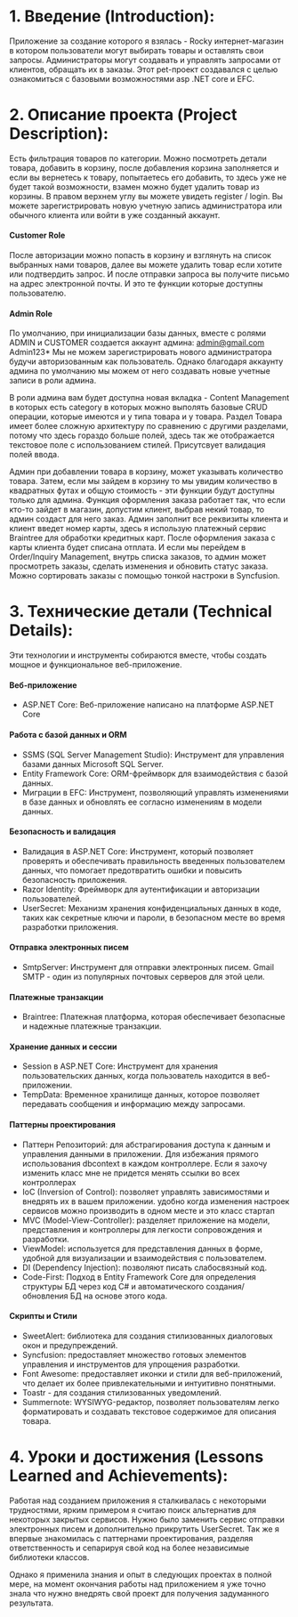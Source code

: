 # 1. Введение (Introduction):
Приложение за создание которого я взялась - Rocky интернет-магазин в котором пользователи могут выбирать товары и оставлять свои запросы. Администраторы могут создавать и управлять запросами от клиентов, обращать их в заказы.
Этот pet-проект создавался с целью ознакомиться с базовыми возможностями asp .NET core и EFC.

# 2. Описание проекта (Project Description):
Есть фильтрация товаров по категории. Можно посмотреть детали товара, добавить в корзину, после добавления корзина заполняется и если вы вернетесь к товару, попытаетесь его добавить, то здесь уже не будет такой возможности, взамен можно будет удалить товар из корзины.
В правом верхнем углу вы можете увидеть register / login. Вы можете зарегистрировать новую учетную запись администратора или обычного клиента или войти в уже созданный аккаунт.
#### Customer Role
После авторизации можно попасть в корзину и взглянуть на список выбранных нами товаров, далее вы можете удалить товар если хотите или подтвердить запрос. И после отправки запроса вы получите письмо на адрес электронной почты. И это те функции которые доступны пользователю. 
#### Admin Role
По умолчанию, при инициализации базы данных, вместе с ролями ADMIN и CUSTOMER создается аккаунт админа:
admin@gmail.com Admin123*
Мы не можем зарегистрировать нового администратора будучи авторизованным как пользователь. Однако благодаря аккаунту админа по умолчанию мы можем от него создавать новые учетные записи в роли админа.

В роли админа вам будет доступна новая вкладка - Content Management в которых есть category в которых можно выполять базовые CRUD операции, которые имеются и у типа товара и у товара. 
Раздел Товара имеет более сложную архитектуру по сравнению с другими разделами, потому что здесь гораздо больше полей, здесь так же отображается текстовое поле с использованием стилей. 
Присутсвует валидация полей ввода.

Админ при добавлении товара в корзину, может указывать количество товара. Затем, если мы зайдем в корзину то мы увидим количество в квадратных футах и общую стоимость - эти функции будут доступны только для админа.
Функция оформления заказа работает так, что если кто-то зайдет в магазин, допустим клиент, выбрав некий товар, то админ создаст для него заказ. Админ заполнит все реквизиты клиента и клиент введет номер карты, здесь я использую платежный сервис Braintree для обработки кредитных карт.
После оформления заказа с карты клиента будет списана отплата. 
И если мы перейдем в Order/Inquiry Management, внутрь списка заказов, то админ может просмотреть заказы, сделать изменения и обновить статус заказа. Можно сортировать заказы с помощью тонкой настроки в Syncfusion.

# 3. Технические детали (Technical Details):
Эти технологии и инструменты собираются вместе, чтобы создать мощное и функциональное веб-приложение.
#### Веб-приложение
- ASP.NET Core: Веб-приложение написано на платформе ASP.NET Core
#### Работа с базой данных и ORM
- SSMS (SQL Server Management Studio): Инструмент для управления базами данных Microsoft SQL Server.
- Entity Framework Core: ORM-фреймворк для взаимодействия с базой данных.
- Миграции в EFC: Инструмент, позволяющий управлять изменениями в базе данных и обновлять ее согласно изменениям в модели данных.
#### Безопасность и валидация
- Валидация в ASP.NET Core: Инструмент, который позволяет проверять и обеспечивать правильность введенных пользователем данных, что помогает предотвратить ошибки и повысить безопасность приложения.
- Razor Identity: Фреймворк для аутентификации и авторизации пользователей.
- UserSecret: Механизм хранения конфиденциальных данных в коде, таких как секретные ключи и пароли, в безопасном месте во время разработки приложения.
#### Отправка электронных писем
- SmtpServer: Инструмент для отправки электронных писем. Gmail SMTP - один из популярных почтовых серверов для этой цели.
#### Платежные транзакции
- Braintree: Платежная платформа, которая обеспечивает безопасные и надежные платежные транзакции.
#### Хранение данных и сессии
- Session в ASP.NET Core: Инструмент для хранения пользовательских данных, когда пользователь находится в веб-приложении.
- TempData: Временное хранилище данных, которое позволяет передавать сообщения и информацию между запросами.
#### Паттерны проектирования
- Паттерн Репозиторий: для абстрагирования доступа к данным и управления данными в приложении. Для избежания прямого использования dbcontext в каждом контроллере. Если я захочу изменить класс мне не придется менять ссылки во всех контроллерах
- IoC (Inversion of Control): позволяет управлять зависимостями и внедрять их в вашем приложении. удобно когда изменения настроек сервисов можно производить в одном месте и это класс стартап
- MVC (Model-View-Controller): разделяет приложение на модели, представления и контроллеры для легкости сопровождения и разработки.
- ViewModel: используется для представления данных в форме, удобной для визуализации и взаимодействия с пользователем.
- DI (Dependency Injection): позволяют писать слабосвязный код.
- Code-First: Подход в Entity Framework Core для определения структуры БД через код C# и автоматического создания/обновления БД на основе этого кода.
#### Скрипты и Стили
- SweetAlert: библиотека для создания стилизованных диалоговых окон и предупреждений.
- Syncfusion: предоставляет множество готовых элементов управления и инструментов для упрощения разработки.
- Font Awesome: предоставляет иконки и стили для веб-приложений, что делает их более привлекательными и интуитивно понятными.
- Toastr - для создания стилизованных уведомлений.
- Summernote: WYSIWYG-редактор, позволяет пользователям легко форматировать и создавать текстовое содержимое для описания товара.

# 4. Уроки и достижения (Lessons Learned and Achievements):
Работая над созданием приложения я сталкивалась с некоторыми трудностями, ярким примером я считаю поиск альтернатив для некоторых закрытых сервисов. Нужно было заменить сервис отправки электронных писем и дополнительно прикрутить UserSecret.
Так же я впервые знакомилась с паттернами проектирования, разделяя ответственность и сепарируя свой код на более независимые библиотеки классов. 

Однако я применила знания и опыт в следующих проектах в полной мере, на момент окончания работы над приложением я уже точно знала что нужно внедрять свой проект для получения задуманного результата.